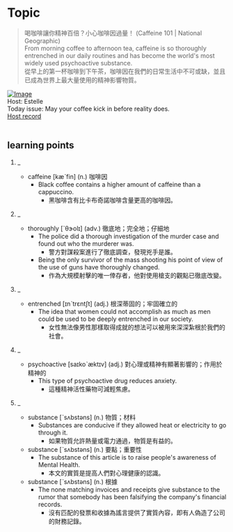 # Topic

> 喝咖啡讓你精神百倍？小心咖啡因過量！ (Caffeine 101 | National Geographic) <br>
> From morning coffee to afternoon tea, caffeine is so thoroughly entrenched in our daily routines and has become the world's most widely used psychoactive substance. <br>
> 從早上的第一杯咖啡到下午茶，咖啡因在我們的日常生活中不可或缺，並且已成為世界上最大量使用的精神影響物質。 <br>

[![Image](https://cdn.voicetube.com/assets/thumbnails/o0W_0MuvlwQ.jpg)](https://www.youtube.com/embed/o0W_0MuvlwQ?rel=0&showinfo=0&cc_load_policy=0&controls=1&autoplay=1&iv_load_policy=3&playsinline=1&wmode=transparent&start=4&end=16&enablejsapi=1&origin=https://tw.voicetube.com&widgetid=1)<br>
Host: Estelle
<br>Today issue: May your coffee kick in before reality does.
<br>
[Host record](https://cdn.voicetube.com/tmp/everyday_records/1829099090644362/3393.mp3)
<br><br>
## learning points
1. _
	* caffeine  [kæˋfin] (n.) 咖啡因
		- Black coffee contains a higher amount of caffeine than a cappuccino.
			+ 黑咖啡含有比卡布奇諾咖啡含量更高的咖啡因。

2. _
	*  thoroughly [ˋθɝolɪ] (adv.) 徹底地；完全地；仔細地
		- The police did a thorough investigation of the murder case and found out who the murderer was.
			+ 警方對謀殺案進行了徹底調查，發現兇手是誰。
		- Being the only survivor of the mass shooting his point of view of the use of guns have thoroughly changed.
			+ 作為大規模射擊的唯一倖存者，他對使用槍支的觀點已徹底改變。

3. _
	* entrenched [ɪnˋtrɛntʃt] (adj.) 根深蒂固的；牢固確立的
		- The idea that women could not accomplish as much as men could be used to be deeply entrenched in our society.
			+ 女性無法像男性那樣取得成就的想法可以被用來深深紮根於我們的社會。

4. _
	* psychoactive [saɪkoˋæktɪv] (adj.) 對心理或精神有顯著影響的；作用於精神的
		- This type of psychoactive drug reduces anxiety.
			+ 這種精神活性藥物可減輕焦慮。

5. _
	* substance [ˋsʌbstəns] (n.) 物質；材料
		- Substances are conducive if they allowed heat or electricity to go through it.
			+ 如果物質允許熱量或電力通過，物質是有益的。
	* substance [ˋsʌbstəns] (n.) 要點；重要性
		- The substance of this article is to raise people's awareness of Mental Health.
			+ 本文的實質是提高人們對心理健康的認識。
	* substance [ˋsʌbstəns] (n.) 根據
		- The none matching invoices and receipts give substance to the rumor that somebody has been falsifying the company's financial records.
			+ 沒有匹配的發票和收據為謠言提供了實質內容，即有人偽造了公司的財務記錄。
